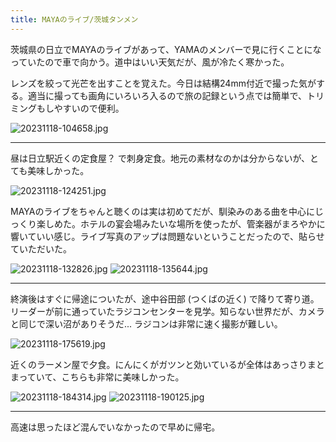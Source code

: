 ```yaml
---
title: MAYAのライブ/茨城タンメン
---
```


茨城県の日立でMAYAのライブがあって、YAMAのメンバーで見に行くことになっていたので車で向かう。道中はいい天気だが、風が冷たく寒かった。

レンズを絞って光芒を出すことを覚えた。今日は結構24mm付近で撮った気がする。適当に撮っても画角にいろいろ入るので旅の記録という点では簡単で、トリミングもしやすいので便利。

![20231118-104658.jpg](https://ceshmina-photos.s3.ap-northeast-1.amazonaws.com/medium/202311/20231118-104658.jpg)

---

昼は日立駅近くの定食屋？ で刺身定食。地元の素材なのかは分からないが、とても美味しかった。

![20231118-124251.jpg](https://ceshmina-photos.s3.ap-northeast-1.amazonaws.com/medium/202311/20231118-124251.jpg)

MAYAのライブをちゃんと聴くのは実は初めてだが、馴染みのある曲を中心にじっくり楽しめた。ホテルの宴会場みたいな場所を使ったが、管楽器がまろやかに響いていい感じ。ライブ写真のアップは問題ないということだったので、貼らせていただいた。

![20231118-132826.jpg](https://ceshmina-photos.s3.ap-northeast-1.amazonaws.com/medium/202311/20231118-132826.jpg)
![20231118-135644.jpg](https://ceshmina-photos.s3.ap-northeast-1.amazonaws.com/medium/202311/20231118-135644.jpg)

---

終演後はすぐに帰途についたが、途中谷田部 (つくばの近く) で降りて寄り道。リーダーが前に通っていたラジコンセンターを見学。知らない世界だが、カメラと同じで深い沼がありそうだ... ラジコンは非常に速く撮影が難しい。

![20231118-175619.jpg](https://ceshmina-photos.s3.ap-northeast-1.amazonaws.com/medium/202311/20231118-175619.jpg)

近くのラーメン屋で夕食。にんにくがガツンと効いているが全体はあっさりまとまっていて、こちらも非常に美味しかった。

![20231118-184314.jpg](https://ceshmina-photos.s3.ap-northeast-1.amazonaws.com/medium/202311/20231118-184314.jpg)
![20231118-190125.jpg](https://ceshmina-photos.s3.ap-northeast-1.amazonaws.com/medium/202311/20231118-190125.jpg)

---

高速は思ったほど混んでいなかったので早めに帰宅。

